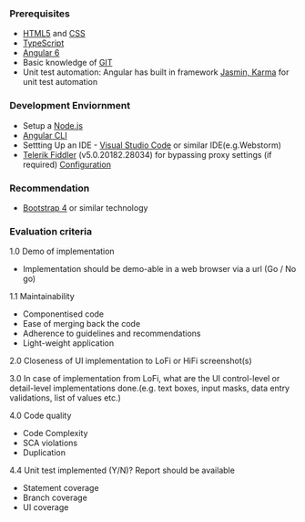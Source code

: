 ### Prerequisites
* [HTML5](https://www.w3schools.com/html/html5_intro.asp) and [CSS](https://www.w3schools.com/css/)
* [TypeScript](https://www.tutorialspoint.com/typescript/)
* [Angular 6](https://www.techiediaries.com/angular-tutorial/)
* Basic knowledge of [GIT](https://www.youtube.com/watch?v=cEGIFZDyszA&list=PL6gx4Cwl9DGAKWClAD_iKpNC0bGHxGhcx)
* Unit test automation: Angular has built in framework [Jasmin, Karma](https://medium.com/frontend-fun/angular-unit-testing-jasmine-karma-step-by-step-e3376d110ab4) for unit test automation

### Development Enviornment
* Setup a [Node.js](https://nodejs.org/en/download/) 
* [Angular CLI](https://cli.angular.io/)
* Settting Up an IDE - [Visual Studio Code](https://code.visualstudio.com/download) or similar IDE(e.g.Webstorm)
* [Telerik Fiddler](https://www.telerik.com/fiddler) (v5.0.20182.28034) for bypassing proxy settings (if required) [Configuration](https://github.com/pk2795/MEAN_Demo/blob/master/Configuration%20for%20Web%20Development.docx)

### Recommendation
* [Bootstrap 4](https://www.w3schools.com/bootstrap4/) or similar technology

### Evaluation criteria
1.0 Demo of implementation		
  - Implementation should be demo-able in a web browser via a url (Go / No go)			

1.1  Maintainability
 *  Componentised code
 *  Ease of merging back the code
 *  Adherence to guidelines and recommendations
 *  Light-weight application
 
2.0  Closeness of UI implementation to LoFi or HiFi screenshot(s) 

3.0  In case of implementation from LoFi, what are the UI control-level or detail-level implementations done.(e.g. text boxes, input masks, data entry validations, list of values etc.)

4.0 Code quality
  * Code Complexity
  * SCA violations
  * Duplication

4.4  Unit test implemented (Y/N)? 
  Report should be available	
  * Statement coverage			
  * Branch coverage		
  * UI coverage			
